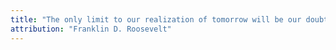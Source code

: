 ```yaml
---
title: "The only limit to our realization of tomorrow will be our doubts of today."
attribution: "Franklin D. Roosevelt"
---
```

